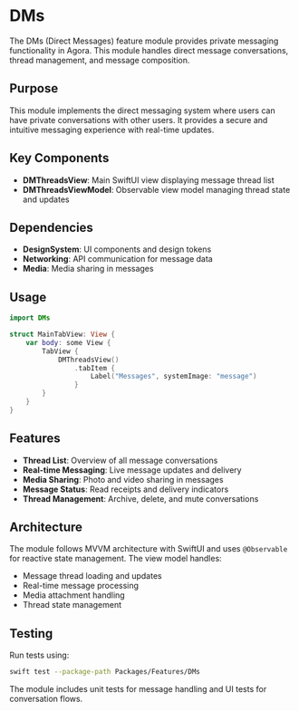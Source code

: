# DMs

The DMs (Direct Messages) feature module provides private messaging functionality in Agora. This module handles direct message conversations, thread management, and message composition.

## Purpose

This module implements the direct messaging system where users can have private conversations with other users. It provides a secure and intuitive messaging experience with real-time updates.

## Key Components

- **DMThreadsView**: Main SwiftUI view displaying message thread list
- **DMThreadsViewModel**: Observable view model managing thread state and updates

## Dependencies

- **DesignSystem**: UI components and design tokens
- **Networking**: API communication for message data
- **Media**: Media sharing in messages

## Usage

```swift
import DMs

struct MainTabView: View {
    var body: some View {
        TabView {
            DMThreadsView()
                .tabItem {
                    Label("Messages", systemImage: "message")
                }
        }
    }
}
```

## Features

- **Thread List**: Overview of all message conversations
- **Real-time Messaging**: Live message updates and delivery
- **Media Sharing**: Photo and video sharing in messages
- **Message Status**: Read receipts and delivery indicators
- **Thread Management**: Archive, delete, and mute conversations

## Architecture

The module follows MVVM architecture with SwiftUI and uses `@Observable` for reactive state management. The view model handles:

- Message thread loading and updates
- Real-time message processing
- Media attachment handling
- Thread state management

## Testing

Run tests using:
```bash
swift test --package-path Packages/Features/DMs
```

The module includes unit tests for message handling and UI tests for conversation flows.